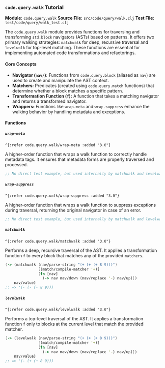 ### `code.query.walk` Tutorial

**Module:** `code.query.walk`
**Source File:** `src/code/query/walk.clj`
**Test File:** `test/code/query/walk_test.clj`

The `code.query.walk` module provides functions for traversing and transforming `std.block` navigators (ASTs) based on patterns. It offers two primary walking strategies: `matchwalk` for deep, recursive traversal and `levelwalk` for top-level matching. These functions are essential for implementing automated code transformations and refactorings.

#### Core Concepts

*   **Navigator (`nav/`):** Functions from `code.query.block` (aliased as `nav`) are used to create and manipulate the AST context.
*   **Matchers:** Predicates (created using `code.query.match` functions) that determine whether a block matches a specific pattern.
*   **Transformation Function (`f`):** A function that takes a matching navigator and returns a transformed navigator.
*   **Wrappers:** Functions like `wrap-meta` and `wrap-suppress` enhance the walking behavior by handling metadata and exceptions.

#### Functions

##### `wrap-meta`

`^{:refer code.query.walk/wrap-meta :added "3.0"}`

A higher-order function that wraps a walk function to correctly handle metadata tags. It ensures that metadata forms are properly traversed and processed.

```clojure
;; No direct test example, but used internally by matchwalk and levelwalk.
```

##### `wrap-suppress`

`^{:refer code.query.walk/wrap-suppress :added "3.0"}`

A higher-order function that wraps a walk function to suppress exceptions during traversal, returning the original navigator in case of an error.

```clojure
;; No direct test example, but used internally by matchwalk and levelwalk.
```

##### `matchwalk`

`^{:refer code.query.walk/matchwalk :added "3.0"}`

Performs a deep, recursive traversal of the AST. It applies a transformation function `f` to every block that matches any of the provided `matchers`.

```clojure
(-> (matchwalk (nav/parse-string "(+ (+ (+ 8 9)))")
               [(match/compile-matcher '+)]
               (fn [nav]
                 (-> nav nav/down (nav/replace '-) nav/up)))
    nav/value)
;; => '(- (- (- 8 9)))
```

##### `levelwalk`

`^{:refer code.query.walk/levelwalk :added "3.0"}`

Performs a top-level traversal of the AST. It applies a transformation function `f` only to blocks at the current level that match the provided matcher.

```clojure
(-> (levelwalk (nav/parse-string "(+ (+ (+ 8 9)))")
               [(match/compile-matcher '+)]
               (fn [nav]
                 (-> nav nav/down (nav/replace '-) nav/up)))
    nav/value)
;; => '(- (+ (+ 8 9)))
```